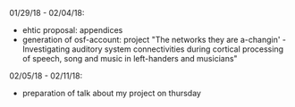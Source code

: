 
01/29/18 - 02/04/18:

- ehtic proposal: appendices
- generation of osf-account: project "The networks they are a-changin' - 
  Investigating auditory system connectivities during cortical processing of speech, song and music in left-handers and musicians"

02/05/18 - 02/11/18:

- preparation of talk about my project on thursday
